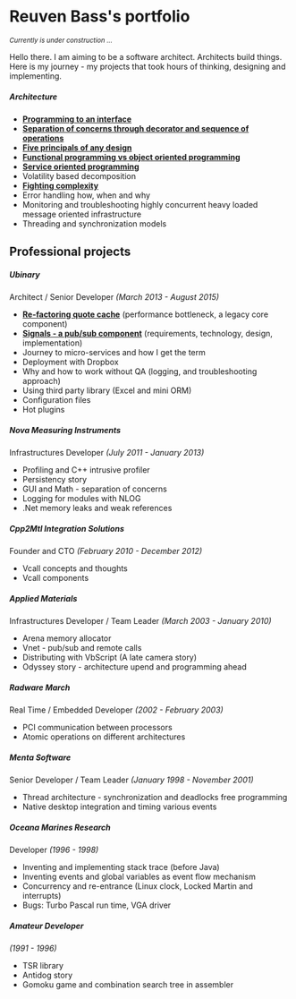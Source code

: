 # Reuven Bass's portfolio

_<small>Currently is under construction ...</small>_  


Hello there. I am aiming to be a software architect. Architects build things.
Here is my journey - my projects that took hours of thinking, designing and implementing.

##### Architecture
- **[Programming to an interface](Architecture/programming-to-an-interface.md)**
- **[Separation of concerns through decorator and sequence of operations](Architecture/separation-of-concerns.md)**
- **[Five principals of any design](Architecture/five-principles.md)**
- **[Functional programming vs object oriented programming](Architecture/fp-vs-oop.md)**
- **[Service oriented programming](Architecture/soa-programming.md)**
- Volatility based decomposition
- **[Fighting complexity](Architecture/fighting-complexity.md)**
- Error handling how, when and why
- Monitoring and troubleshooting highly concurrent heavy loaded message oriented infrastructure
- Threading and synchronization models

## Professional projects 

##### Ubinary 
Architect / Senior Developer _(March 2013 - August 2015)_

- **[Re-factoring quote cache](quote-cache.md)** (performance bottleneck, a legacy core component)
- **[Signals - a pub/sub component](signals.md)** (requirements, technology, design, implementation)
- Journey to micro-services and how I get the term
- Deployment with Dropbox
- Why and how to work without QA (logging, and troubleshooting approach)
- Using third party library (Excel and mini ORM)
- Configuration files
- Hot plugins

##### Nova Measuring Instruments
Infrastructures Developer _(July 2011 - January 2013)_

- Profiling and C++ intrusive profiler
- Persistency story
- GUI and Math - separation of concerns
- Logging for modules with NLOG
- .Net memory leaks and weak references

##### Cpp2Mtl Integration Solutions 
Founder and CTO _(February 2010 - December 2012)_

- Vcall concepts and thoughts
- Vcall components

<p style="page-break-after: always;"></p>

##### Applied Materials
Infrastructures Developer / Team Leader _(March 2003 - January 2010)_

- Arena memory allocator
- Vnet - pub/sub and remote calls
- Distributing with VbScript (A late camera story)
- Odyssey story - architecture upend and programming ahead

##### Radware March
Real Time / Embedded Developer _(2002 - February 2003)_

- PCI communication between processors
- Atomic operations on different architectures

##### Menta Software 
Senior Developer / Team Leader _(January 1998 - November 2001)_

- Thread architecture - synchronization and deadlocks free programming
- Native desktop integration and timing various events


##### Oceana Marines Research
Developer _(1996 - 1998)_

- Inventing and implementing stack trace (before Java)
- Inventing events and global variables as event flow mechanism
- Concurrency and re-entrance (Linux clock, Locked Martin and interrupts)
- Bugs: Turbo Pascal run time, VGA driver

##### Amateur Developer
_(1991 - 1996)_

- TSR library
- Antidog story
- Gomoku game and combination search tree in assembler
